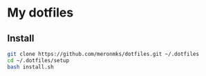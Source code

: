 # My dotfiles

## Install
```bash
git clone https://github.com/meronmks/dotfiles.git ~/.dotfiles
cd ~/.dotfiles/setup
bash install.sh
```
